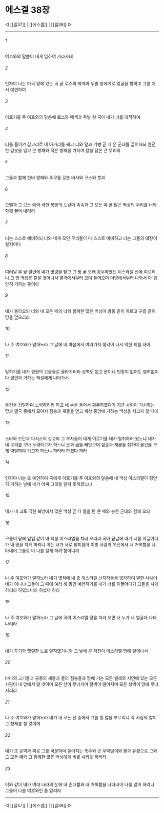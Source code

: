 # 에스겔 38장

◁ [[겔37]] | [[에스겔]] | [[겔39]] ▷
***

###### 1
여호와의 말씀이 내게 임하여 가라사대

###### 2
인자야 너는 마곡 땅에 있는 곡 곧 로스와 메섹과 두발 왕에게로 얼굴을 향하고 그를 쳐서 예언하여

###### 3
이르기를 주 여호와의 말씀에 로스와 메섹과 두발 왕 곡아 내가 너를 대적하여

###### 4
너를 돌이켜 갈고리로 네 아가리를 꿰고 너와 말과 기병 곧 네 온 군대를 끌어내되 완전한 갑옷을 입고 큰 방패와 작은 방패를 가지며 칼을 잡은 큰 무리와

###### 5
그들과 함께 한바 방패와 투구를 갖춘 바사와 구스와 붓과

###### 6
고멜과 그 모든 떼와 극한 북방의 도갈마 족속과 그 모든 떼 곧 많은 백성의 무리를 너와 함께 끌어 내리라

###### 7
너는 스스로 예비하되 너와 네게 모인 무리들이 다 스스로 예비하고 너는 그들의 대장이 될지어다

###### 8
여러날 후 곧 말년에 네가 명령을 받고 그 땅 곧 오래 황무하였던 이스라엘 산에 이르리니 그 땅 백성은 칼을 벗어나서 열국에서부터 모여 들어오며 이방에서부터 나와서 다 평안히 거하는 중이라

###### 9
네가 올라오되 너와 네 모든 떼와 너와 함께한 많은 백성이 광풍 같이 이르고 구름 같이 땅을 덮으리라

###### 10
나 주 여호와가 말하노라 그 날에 네 마음에서 여러가지 생각이 나서 악한 꾀를 내어

###### 11
말하기를 내가 평원의 고을들로 올라가리라 성벽도 없고 문이나 빗장이 없어도 염려없이 다 평안히 거하는 백성에게 나아가서

###### 12
물건을 겁탈하며 노략하리라 하고 네 손을 들어서 황무하였다가 지금 사람이 거처하는 땅과 열국 중에서 모여서 짐승과 재물을 얻고 세상 중앙에 거하는 백성을 치고자 할 때에

###### 13
스바와 드단과 다시스의 상고와 그 부자들이 네게 이르기를 네가 탈취하러 왔느냐 네가 네 무리를 모아 노략하고자 하느냐 은과 금을 빼앗으며 짐승과 재물을 취하며 물건을 크게 약탈하여 가고자 하느냐 하리라 하셨다 하라

###### 14
인자야 너는 또 예언하여 곡에게 이르기를 주 여호와의 말씀에 내 백성 이스라엘이 평안히 거하는 날에 네가 어찌 그것을 알지 못하겠느냐

###### 15
네가 네 고토 극한 북방에서 많은 백성 곧 다 말을 탄 큰 떼와 능한 군대와 함께 오되

###### 16
구름이 땅에 덮임 같이 내 백성 이스라엘을 치러 오리라 곡아 끝날에 내가 너를 이끌어다가 내 땅을 치게 하리니 이는 내가 너로 말미암아 이방 사람의 목전에서 내 거룩함을 나타내어 그들로 다 나를 알게 하려 함이니라

###### 17
나 주 여호와가 말하노라 내가 옛적에 내 종 이스라엘 선지자들을 빙자하여 말한 사람이 네가 아니냐 그들이 그 때에 여러 해 동안 예언하기를 내가 너를 이끌어다가 그들을 치게 하리라 하였느니라 하셨다 하라

###### 18
나 주 여호와가 말하노라 그 날에 곡이 이스라엘 땅을 치러 오면 내 노가 내 얼굴에 나타나리라

###### 19
내가 투기와 맹렬한 노로 말하였거니와 그 날에 큰 지진이 이스라엘 땅에 일어나서

###### 20
바다의 고기들과 공중의 새들과 들의 짐승들과 땅에 기는 모든 벌레와 지면에 있는 모든 사람이 내 앞에서 떨 것이며 모든 산이 무너지며 절벽이 떨어지며 모든 성벽이 땅에 무너지리라

###### 21
나 주 여호와가 말하노라 내가 내 모든 산 중에서 그를 칠 칼을 부르리니 각 사람의 칼이 그 형제를 칠 것이며

###### 22
내가 또 온역과 피로 그를 국문하며 쏟아지는 폭우와 큰 우박덩이와 불과 유황으로 그와 그 모든 떼와 그 함께한 많은 백성에게 비를 내리듯 하리라

###### 23
이와 같이 내가 여러 나라의 눈에 내 존대함과 내 거룩함을 나타내어 나를 알게 하리니 그들이 나를 여호와인 줄 알리라

***
◁ [[겔37]] | [[에스겔]] | [[겔39]] ▷